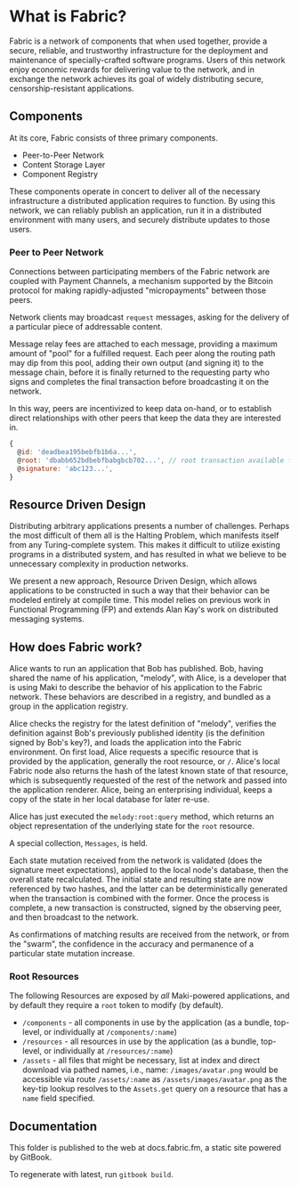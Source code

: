 # What is Fabric?
Fabric is a network of components that when used together, provide a secure,
reliable, and trustworthy infrastructure for the deployment and maintenance of
specially-crafted software programs.  Users of this network enjoy economic
rewards for delivering value to the network, and in exchange the network
achieves its goal of widely distributing secure, censorship-resistant
applications.

## Components
At its core, Fabric consists of three primary components.

- Peer-to-Peer Network
- Content Storage Layer
- Component Registry

These components operate in concert to deliver all of the necessary
infrastructure a distributed application requires to function.  By using this
network, we can reliably publish an application, run it in a distributed
environment with many users, and securely distribute updates to those users.

### Peer to Peer Network
Connections between participating members of the Fabric network are coupled with
Payment Channels, a mechanism supported by the Bitcoin protocol for making
rapidly-adjusted "micropayments" between those peers.

Network clients may broadcast `request` messages, asking for the delivery of
a particular piece of addressable content.

Message relay fees are attached to each message, providing a maximum amount of
"pool" for a fulfilled request.  Each peer along the routing path may dip from
this pool, adding their own output (and signing it) to the message chain, before
it is finally returned to the requesting party who signs and completes the final
transaction before broadcasting it on the network.

In this way, peers are incentivized to keep data on-hand, or to establish direct
relationships with other peers that keep the data they are interested in.


```js
{
  @id: 'deadbea195bebfb1b6a...',
  @root: 'dbabb652bdbebfbabgbcb702...', // root transaction available for pool
  @signature: 'abc123...',
}
```


## Resource Driven Design
Distributing arbitrary applications presents a number of challenges.  Perhaps
the most difficult of them all is the Halting Problem, which manifests itself
from any Turing-complete system.  This makes it difficult to utilize existing
programs in a distributed system, and has resulted in what we believe to be
unnecessary complexity in production networks.

We present a new approach, Resource Driven Design, which allows applications to
be constructed in such a way that their behavior can be modeled entirely at
compile time.  This model relies on previous work in Functional Programming (FP)
and extends Alan Kay's work on distributed messaging systems.

## How does Fabric work?
Alice wants to run an application that Bob has published.  Bob, having shared
the name of his application, "melody", with Alice, is a developer that is using
Maki to describe the behavior of his application to the Fabric network.  These
behaviors are described in a registry, and bundled as a group in the application
registry.

Alice checks the registry for the latest definition of "melody", verifies the
definition against Bob's previously published identity (is the definition signed
by Bob's key?), and loads the application into the Fabric environment.  On first
load, Alice requests a specific resource that is provided by the application,
generally the root resource, or `/`.  Alice's local Fabric node also returns the
hash of the latest known state of that resource, which is subsequently requested
of the rest of the network and passed into the application renderer.  Alice,
being an enterprising individual, keeps a copy of the state in her local
database for later re-use.

Alice has just executed the `melody:root:query` method, which returns an object
representation of the underlying state for the `root` resource.





A special collection, `Messages`, is held.

Each state mutation received from the network is validated (does the signature
meet expectations), applied to the local node's database, then the overall state
recalculated.  The initial state and resulting state are now referenced by two
hashes, and the latter can be deterministically generated when the transaction
is combined with the former.  Once the process is complete, a new transaction is
constructed, signed by the observing peer, and then broadcast to the network.

As confirmations of matching results are received from the network, or from the
"swarm", the confidence in the accuracy and permanence of a particular state
mutation increase.

### Root Resources
The following Resources are exposed by _all_ Maki-powered applications, and by
default they require a `root` token to modify (by default).

- `/components` - all components in use by the application (as a bundle, top-level, or individually at `/components/:name`)
- `/resources` - all resources in use by the application (as a bundle, top-level, or individually at `/resources/:name`)
- `/assets` - all files that might be necessary, list at index and direct download via pathed names, i.e., name: `/images/avatar.png` would be accessible via route `/assets/:name` as `/assets/images/avatar.png` as the key-tip lookup resolves to the `Assets.get` query on a resource that has a `name` field specified.

## Documentation
This folder is published to the web at docs.fabric.fm, a static site powered by GitBook.

To regenerate with latest, run `gitbook build`.
